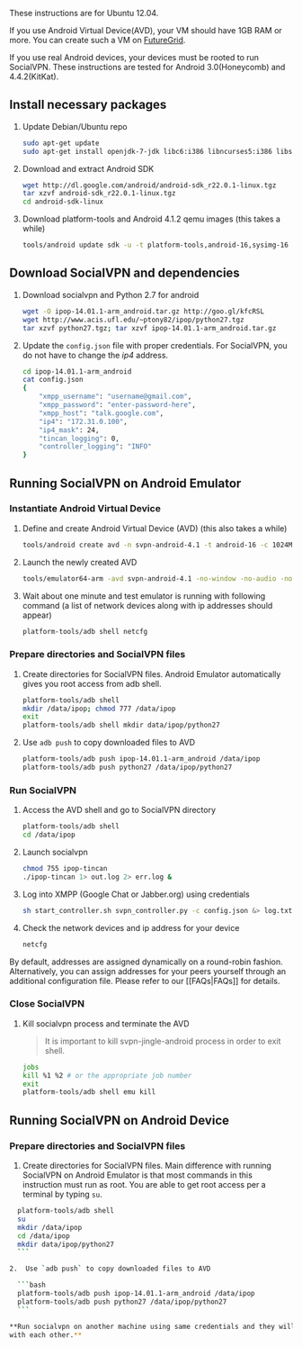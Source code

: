 These instructions are for Ubuntu 12.04. 

If you use Android Virtual Device(AVD), your VM should have 1GB RAM or more.
You can create such a VM on
[FutureGrid](http://manual.futuregrid.org/openstackgrizzly.html).

If you use real Android devices, your devices must be rooted to run SocialVPN.
These instructions are tested for Android 3.0(Honeycomb) and 4.4.2(KitKat).

## Install necessary packages

1.  Update Debian/Ubuntu repo

    ```bash
    sudo apt-get update
    sudo apt-get install openjdk-7-jdk libc6:i386 libncurses5:i386 libstdc++6:i386
    ```

2.  Download and extract Android SDK

    ```bash
    wget http://dl.google.com/android/android-sdk_r22.0.1-linux.tgz
    tar xzvf android-sdk_r22.0.1-linux.tgz
    cd android-sdk-linux
    ```

3.  Download platform-tools and Android 4.1.2 qemu images (this takes a while)

    ```bash
    tools/android update sdk -u -t platform-tools,android-16,sysimg-16
    ```

## Download SocialVPN and dependencies

1.  Download socialvpn and Python 2.7 for android

    ```bash
    wget -O ipop-14.01.1-arm_android.tar.gz http://goo.gl/kfcRSL
    wget http://www.acis.ufl.edu/~ptony82/ipop/python27.tgz
    tar xzvf python27.tgz; tar xzvf ipop-14.01.1-arm_android.tar.gz
    ```

2.  Update the `config.json` file with proper credentials. For SocialVPN, you
    do not have to change the *ip4* address.


    ```bash
    cd ipop-14.01.1-arm_android
    cat config.json
    {
        "xmpp_username": "username@gmail.com",
        "xmpp_password": "enter-password-here",
        "xmpp_host": "talk.google.com",
        "ip4": "172.31.0.100",
        "ip4_mask": 24,
        "tincan_logging": 0,
        "controller_logging": "INFO"
    }
    ```

## Running SocialVPN on Android Emulator
### Instantiate Android Virtual Device

1.  Define and create Android Virtual Device (AVD) (this also takes a while)

    ```bash
    tools/android create avd -n svpn-android-4.1 -t android-16 -c 1024M --abi armeabi-v7a
    ```

2.  Launch the newly created AVD

    ```bash
    tools/emulator64-arm -avd svpn-android-4.1 -no-window -no-audio -no-skin &> log.txt &
    ```

3.  Wait about one minute and test emulator is running with following command (a
    list of network devices along with ip addresses should appear)

    ```bash
    platform-tools/adb shell netcfg
    ```

### Prepare directories and SocialVPN files 
1.  Create directories for SocialVPN files. Android Emulator automatically gives you root access from adb shell.

    ```bash
    platform-tools/adb shell
    mkdir /data/ipop; chmod 777 /data/ipop
    exit
    platform-tools/adb shell mkdir data/ipop/python27
    ```

2.  Use `adb push` to copy downloaded files to AVD

    ```bash
    platform-tools/adb push ipop-14.01.1-arm_android /data/ipop
    platform-tools/adb push python27 /data/ipop/python27
    ```

### Run SocialVPN

1.  Access the AVD shell and go to SocialVPN directory

    ```bash
    platform-tools/adb shell
    cd /data/ipop
    ```

2.  Launch socialvpn

    ```bash
    chmod 755 ipop-tincan
    ./ipop-tincan 1> out.log 2> err.log &
    ```

3.  Log into XMPP (Google Chat or Jabber.org) using credentials

    ```bash
    sh start_controller.sh svpn_controller.py -c config.json &> log.txt &
    ```

4.  Check the network devices and ip address for your device

    ```bash
    netcfg
    ```

   By default, addresses are assigned dynamically on a round-robin fashion. Alternatively, you can assign addresses for your peers yourself through an additional configuration file. Please refer to our [[FAQs|FAQs]] for details.

### Close SocialVPN

1.  Kill socialvpn process and terminate the AVD

    >   It is important to kill svpn-jingle-android process in order to exit
    >   shell.

    ```bash
    jobs
    kill %1 %2 # or the appropriate job number
    exit
    platform-tools/adb shell emu kill
    ```

## Running SocialVPN on Android Device
### Prepare directories and SocialVPN files
1.  Create directories for SocialVPN files. Main difference with running SocialVPN on Android Emulator is that most commands in this instruction must run as root. You are able to get root access per a terminal by typing `su`.

  ```bash
    platform-tools/adb shell
    su
    mkdir /data/ipop
    cd /data/ipop
    mkdir data/ipop/python27
    ```

2.  Use `adb push` to copy downloaded files to AVD

    ```bash
    platform-tools/adb push ipop-14.01.1-arm_android /data/ipop
    platform-tools/adb push python27 /data/ipop/python27
    ```

**Run socialvpn on another machine using same credentials and they will connect
with each other.**